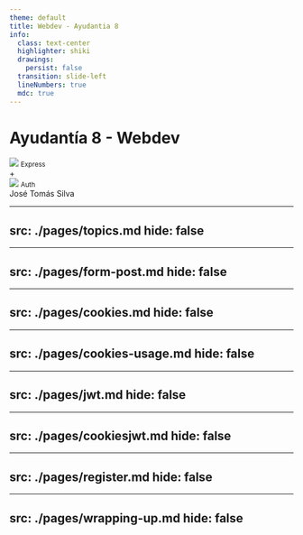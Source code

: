 ```yaml
---
theme: default
title: Webdev - Ayudantia 8
info:
  class: text-center
  highlighter: shiki
  drawings:
    persist: false
  transition: slide-left
  lineNumbers: true
  mdc: true
---
```


<div class="text-cente flex flex-col items-center justify-center h-full">

# Ayudantía 8 - Webdev

<div class="flex gap-4 items-center justify-center">
<div>
<img src="https://cdn.icon-icons.com/icons2/2699/PNG/512/expressjs_logo_icon_169185.png" class="w-36 p-6 bg-white/90 mt-10 rounded-md object-contain"/>
<small>Express</small>
</div>
<span class="block h-fit">+</span>
<div>
<img src="https://cdn.dribbble.com/users/3567556/screenshots/18216035/media/6ba2b7f1c75e21614ffe124331492315.png?resize=1600x1200&vertical=center" class="size-36  bg-white/90 mt-10 rounded-md object-cover"/>
<small>Auth</small>

</div>

</div>
<span class=" text-xs absolute bottom-4 right-10">José Tomás Silva</span>
</div>

---
src: ./pages/topics.md
hide: false
---

---
src: ./pages/form-post.md
hide: false
---

---
src: ./pages/cookies.md
hide: false
---

---
src: ./pages/cookies-usage.md
hide: false
---

---
src: ./pages/jwt.md
hide: false
---

---
src: ./pages/cookiesjwt.md
hide: false
---

---
src: ./pages/register.md
hide: false
---


---
src: ./pages/wrapping-up.md
hide: false
---